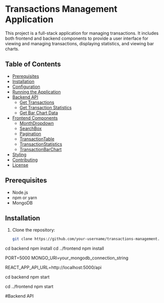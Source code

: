 # Transactions Management Application

This project is a full-stack application for managing transactions. It includes both frontend and backend components to provide a user interface for viewing and managing transactions, displaying statistics, and viewing bar charts.

## Table of Contents

- [Prerequisites](#prerequisites)
- [Installation](#installation)
- [Configuration](#configuration)
- [Running the Application](#running-the-application)
- [Backend API](#backend-api)
  - [Get Transactions](#get-transactions)
  - [Get Transaction Statistics](#get-transaction-statistics)
  - [Get Bar Chart Data](#get-bar-chart-data)
- [Frontend Components](#frontend-components)
  - [MonthDropdown](#monthdropdown)
  - [SearchBox](#searchbox)
  - [Pagination](#pagination)
  - [TransactionTable](#transactiontable)
  - [TransactionStatistics](#transactionstatistics)
  - [TransactionBarChart](#transactionbarchart)
- [Styling](#styling)
- [Contributing](#contributing)
- [License](#license)

## Prerequisites

- Node.js
- npm or yarn
- MongoDB

## Installation

1. Clone the repository:
   ```bash
   git clone https://github.com/your-username/transactions-management.git
cd backend
npm install
cd ../frontend
npm install

PORT=5000
MONGO_URI=your_mongodb_connection_string

REACT_APP_API_URL=http://localhost:5000/api

cd backend
npm start

cd ../frontend
npm start


#Backend API
